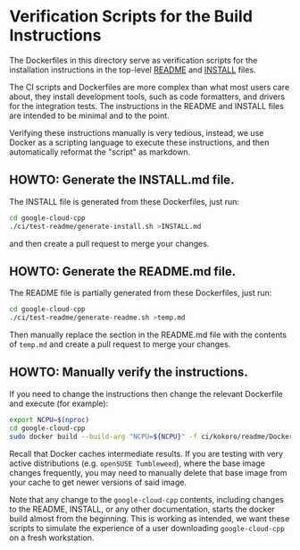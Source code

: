 # Verification Scripts for the Build Instructions

The Dockerfiles in this directory serve as verification scripts for the
installation instructions in the top-level [README](../../README.md) and
[INSTALL](../../INSTALL.md) files.

The CI scripts and Dockerfiles are more complex than what most users care about,
they install development tools, such as code formatters, and drivers for the
integration tests. The instructions in the README and INSTALL files are intended
to be minimal and to the point.

Verifying these instructions manually is very tedious, instead, we use
Docker as a scripting language to execute these instructions, and then
automatically reformat the "script" as markdown.

## HOWTO: Generate the INSTALL.md file.

The INSTALL file is generated from these Dockerfiles, just run:

```bash
cd google-cloud-cpp
./ci/test-readme/generate-install.sh >INSTALL.md
```

and then create a pull request to merge your changes.

## HOWTO: Generate the README.md file.

The README file is partially generated from these Dockerfiles, just run:

```bash
cd google-cloud-cpp
./ci/test-readme/generate-readme.sh >temp.md
```

Then manually replace the section in the README.md file with the contents of
`temp.md` and create a pull request to merge your changes.

## HOWTO: Manually verify the instructions.

If you need to change the instructions then change the relevant Dockerfile and
execute (for example):

```bash
export NCPU=$(nproc)
cd google-cloud-cpp
sudo docker build --build-arg "NCPU=${NCPU}" -f ci/kokoro/readme/Dockerfile.ubuntu .
```

Recall that Docker caches intermediate results. If you are testing with very
active distributions (e.g. `openSUSE Tumbleweed`), where the base image changes
frequently, you may need to manually delete that base image from your cache to
get newer versions of said image.

Note that any change to the `google-cloud-cpp` contents, including changes to
the README, INSTALL, or any other documentation, starts the docker build almost
from the beginning. This is working as intended, we want these scripts to
simulate the experience of a user downloading `google-cloud-cpp` on a fresh
workstation.
